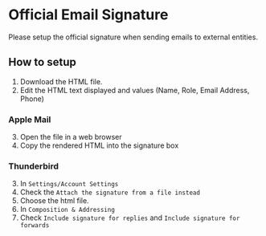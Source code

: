 # Official Email Signature
Please setup the official signature when sending emails to external entities.

## How to setup
1) Download the HTML file.
2) Edit the HTML text displayed and values (Name, Role, Email Address, Phone)

### Apple Mail
3) Open the file in a web browser
4) Copy the rendered HTML into the signature box

### Thunderbird
3) In `Settings/Account Settings`
4) Check the `Attach the signature from a file instead`
5) Choose the html file.
6) In `Composition & Addressing`
7) Check `Include signature for replies` and `Include signature for forwards`
